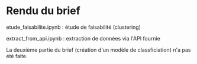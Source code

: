 # Rendu du brief


etude_faisabilite.ipynb : étude de faisabilité (clustering)

extract_from_api.ipynb : extraction de données via l'API fournie

La deuxième partie du brief (création d'un modèle de classficiation) n'a pas été faite.